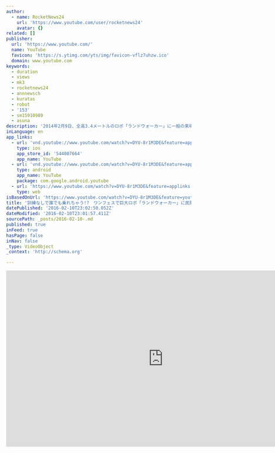 ```yaml
---
author:
  - name: RocketNews24
    url: 'https://www.youtube.com/user/rocketnews24'
    avatar: {}
related: []
publisher:
  url: 'https://www.youtube.com/'
  name: YouTube
  favicon: 'https://s.ytimg.com/yts/img/favicon-vflz7uhzw.ico'
  domain: www.youtube.com
keywords:
  - duration
  - views
  - mk3
  - rocketnews24
  - annnewsch
  - kuratas
  - robot
  - '153'
  - sm15910989
  - asuna
description: '2014年2月9日、全高3.4メートルのロボ「ランドウォーカー」に一般の来場者が搭乗！ http://rocketnews24.com/2014/02/11/412585/'
inLanguage: en
app_links:
  - url: 'vnd.youtube://www.youtube.com/watch?v=DYU-8r1M3DE&feature=applinks'
    type: ios
    app_store_id: '544007664'
    app_name: YouTube
  - url: 'vnd.youtube://www.youtube.com/watch?v=DYU-8r1M3DE&feature=applinks'
    type: android
    app_name: YouTube
    package: com.google.android.youtube
  - url: 'https://www.youtube.com/watch?v=DYU-8r1M3DE&feature=applinks'
    type: web
isBasedOnUrl: 'https://www.youtube.com/watch?v=DYU-8r1M3DE&feature=youtu.be'
title: '訓練なしで誰でも乗れちゃう!?　ワンフェスで巨大ロボ「ランドウォーカー」に民間人が搭乗!!'
datePublished: '2016-02-10T23:02:50.052Z'
dateModified: '2016-02-10T23:01:57.411Z'
sourcePath: _posts/2016-02-10-.md
published: true
inFeed: true
hasPage: false
inNav: false
_type: VideoObject
_context: 'http://schema.org'

---
```

<iframe src="https://cdn.embedly.com/widgets/media.html?src=https%3A%2F%2Fwww.youtube.com%2Fembed%2FDYU-8r1M3DE%3Ffeature%3Doembed&amp;url=https%3A%2F%2Fwww.youtube.com%2Fwatch%3Fv%3DDYU-8r1M3DE%26feature%3Dyoutu.be&amp;image=https%3A%2F%2Fi.ytimg.com%2Fvi%2FDYU-8r1M3DE%2Fhqdefault.jpg&amp;key=b7d04c9b404c499eba89ee7072e1c4f7&amp;type=text%2Fhtml&amp;schema=youtube" width="854" height="480" scrolling="no" frameborder="0" allowfullscreen="allowfullscreen" style=""></iframe>